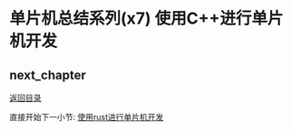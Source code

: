 # 单片机总结系列(x7) 使用C++进行单片机开发

## next_chapter

[返回目录](./../README.md)

直接开始下一小节: [使用rust进行单片机开发](./chx8.build_with_rust.md)
